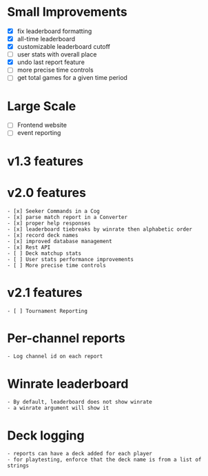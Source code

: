 # Small Improvements

- [x] fix leaderboard formatting
- [x] all-time leaderboard
- [x] customizable leaderboard cutoff
- [ ] user stats with overall place
- [x] undo last report feature
- [ ] more precise time controls
- [ ] get total games for a given time period

# Large Scale
- [ ] Frontend website
- [ ] event reporting

# v1.3 features


# v2.0 features
	- [x] Seeker Commands in a Cog
	- [x] parse match report in a Converter
	- [x] proper help responses
	- [x] leaderboard tiebreaks by winrate then alphabetic order
	- [x] record deck names
	- [x] improved database management
	- [x] Rest API
	- [ ] Deck matchup stats
	- [ ] User stats performance improvements
	- [ ] More precise time controls

# v2.1 features
	- [ ] Tournament Reporting

# Per-channel reports
	- Log channel id on each report

# Winrate leaderboard
	- By default, leaderboard does not show winrate
	- a winrate argument will show it

# Deck logging
	- reports can have a deck added for each player
	- for playtesting, enforce that the deck name is from a list of strings